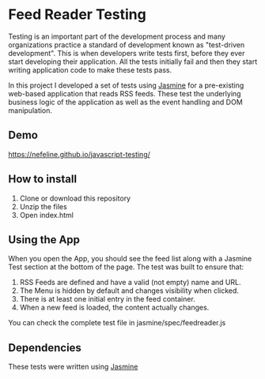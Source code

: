 # Feed Reader Testing

Testing is an important part of the development process and many organizations practice a standard of development known as "test-driven development". This is when developers write tests first, before they ever start developing their application. All the tests initially fail and then they start writing application code to make these tests pass.

In this project I developed a set of tests using [Jasmine](http://jasmine.github.io/) for a pre-existing web-based application that reads RSS feeds. These test the underlying business logic of the application as well as the event handling and DOM manipulation.

## Demo

https://nefeline.github.io/javascript-testing/

## How to install

1. Clone or download this repository
2. Unzip the files
3. Open index.html

## Using the App

When you open the App, you should see the feed list along with a Jasmine Test section at the bottom of the page. The test was built to ensure that:

1. RSS Feeds are defined and have a valid (not empty) name and URL.
2. The Menu is hidden by default and changes visibility when clicked.
3. There is at least one initial entry in the feed container.
4. When a new feed is loaded, the content actually changes.

You can check the complete test file in jasmine/spec/feedreader.js

## Dependencies

These tests were written using [Jasmine](http://jasmine.github.io/)